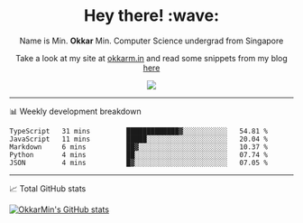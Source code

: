 <h1 align="center"> Hey there! :wave:</h1>

<p align="center">Name is Min. <strong>Okkar</strong> Min. Computer Science undergrad from Singapore</p>

<p align="center">Take a look at my site at <a href="https://okkarm.in" target="_blank">okkarm.in</a> and read some snippets from my blog <a href="https://okkarm.in/blog" target="_blank">here</a></p>

<p align="center">
  <a href="https://okkarm.in/linkedin" target='_blank'>
    <img src="https://img.shields.io/badge/linkedin-%230077B5.svg?&style=for-the-badge&logo=linkedin&logoColor=white" />
  </a>
 </p>

---

📊 Weekly development breakdown

<!--START_SECTION:waka-->
```text
TypeScript   31 mins         █████████████▓░░░░░░░░░░░   54.81 % 
JavaScript   11 mins         █████░░░░░░░░░░░░░░░░░░░░   20.04 % 
Markdown     6 mins          ██▓░░░░░░░░░░░░░░░░░░░░░░   10.37 % 
Python       4 mins          ██░░░░░░░░░░░░░░░░░░░░░░░   07.74 % 
JSON         4 mins          █▓░░░░░░░░░░░░░░░░░░░░░░░   07.05 % 
```
<!--END_SECTION:waka-->

---

📈 Total GitHub stats

<p>
  <a href="https://github.com/OkkarMin"><img src="https://github-readme-stats.vercel.app/api?username=OkkarMin&hide_border=true&show_icons=true&theme=graywhite" alt="OkkarMin's GitHub stats"></a>
</p>
